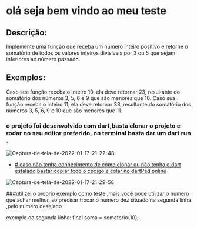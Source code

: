 # olá seja bem vindo ao meu teste


## Descrição:
Implemente uma função que receba um número inteiro positivo e retorne o
somatório de todos os valores inteiros divisíveis por 3 ou 5 que sejam inferiores ao número passado.

## Exemplos:
Caso sua função receba o inteiro 10, ela deve retornar 23, resultante do somatório
dos números 3, 5, 6 e 9 que são menores que 10.
Caso sua função receba o inteiro 11, ela deve retornar 33, resultante do somatório
dos números 3, 5, 6, 9 e 10 que são menores que 11.

### o projeto foi desenvolvido com dart,basta clonar o projeto e rodar no seu editor preferido, no terminal basta dar um dart run .
<img src="https://i.ibb.co/vwH7Wmj/Captura-de-tela-de-2022-01-17-21-22-48.png" alt="Captura-de-tela-de-2022-01-17-21-22-48" border="0">


- [# caso não tenha conhecimento de como clonar ou não tenha o dart estalado,bastar copiar todo o codigo e colar no dartPad online](https://www.dartpad.dev/?)

<img src="https://i.ibb.co/QCFBZVj/Captura-de-tela-de-2022-01-17-21-29-58.png" alt="Captura-de-tela-de-2022-01-17-21-29-58" border="0">

###utilizei o proprio exemplo como teste ,mais você pode utilizar o numero que achar melhor.
so precisar trocar o numero dez situado na segunda linha ,pelo numero desejado

exemplo da segunda linha:
final soma = somatorio(10);
